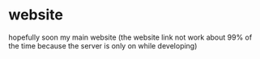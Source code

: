 # website
hopefully soon my main website (the website link not work about 99% of the time because the server is only on while developing)
